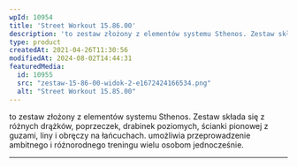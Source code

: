 ```yaml
---
wpId: 10954
title: 'Street Workout 15.86.00'
description: 'to zestaw złożony z elementów systemu Sthenos. Zestaw składa się z różnych drążków, poprzeczek, drabinek poziomych, ścianki pionowej z guzami, liny i obręczy na łańcuchach. umożliwia przeprowadzenie ambitnego i różnorodnego treningu wielu osobom jednocześnie.'
type: product
createdAt: 2021-04-26T11:30:56
modifiedAt: 2024-08-02T14:44:31
featuredMedia:
  id: 10955
  src: "zestaw-15-86-00-widok-2-e1672424166534.png"
  alt: "Street Workout 15.85.00"
---
```



to zestaw złożony z elementów systemu Sthenos. Zestaw składa się z różnych drążków, poprzeczek, drabinek poziomych, ścianki pionowej z guzami, liny i obręczy na łańcuchach. umożliwia przeprowadzenie ambitnego i różnorodnego treningu wielu osobom jednocześnie.

* * *
